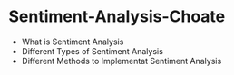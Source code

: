 # Sentiment-Analysis-Choate
- What is Sentiment Analysis
- Different Types of Sentiment Analysis 
- Different Methods to Implementat Sentiment Analysis 

